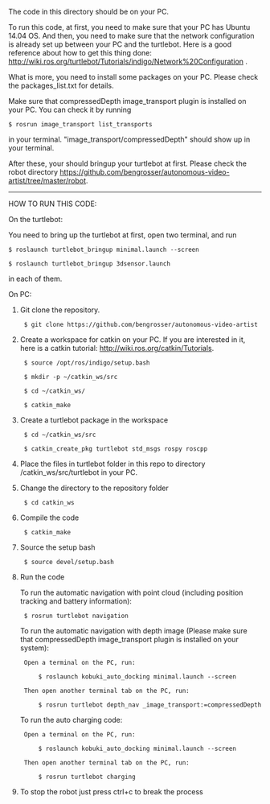 The code in this directory should be on your PC.

To run this code, at first, you need to make sure that your PC has Ubuntu 14.04 OS. And then, you need to make sure that the network configuration is already set up between your PC and the turtlebot.
Here is a good reference about how to get this thing done: http://wiki.ros.org/turtlebot/Tutorials/indigo/Network%20Configuration .

What is more, you need to install some packages on your PC. Please check the packages_list.txt for details.

Make sure that compressedDepth image_transport plugin is installed on your PC. You can check it by running

    $ rosrun image_transport list_transports

in your terminal. "image_transport/compressedDepth" should show up in your terminal. 

After these, your should bringup your turtlebot at first. Please check the robot directory https://github.com/bengrosser/autonomous-video-artist/tree/master/robot.

-------------------------------------

HOW TO RUN THIS CODE:

On the turtlebot:

You need to bring up the turtlebot at first, open two terminal, and run

    $ roslaunch turtlebot_bringup minimal.launch --screen

    $ roslaunch turtlebot_bringup 3dsensor.launch

in each of them.

On PC:

1. Git clone the repository. 

        $ git clone https://github.com/bengrosser/autonomous-video-artist

2. Create a workspace for catkin on your PC. If you are interested in it, here is a catkin tutorial: http://wiki.ros.org/catkin/Tutorials.

        $ source /opt/ros/indigo/setup.bash

        $ mkdir -p ~/catkin_ws/src

        $ cd ~/catkin_ws/

        $ catkin_make

3. Create a turtlebot package in the workspace

        $ cd ~/catkin_ws/src

        $ catkin_create_pkg turtlebot std_msgs rospy roscpp

4. Place the files in turtlebot folder in this repo to directory /catkin_ws/src/turtlebot in your PC.

5. Change the directory to the repository folder

        $ cd catkin_ws

6. Compile the code

        $ catkin_make

7. Source the setup bash

        $ source devel/setup.bash

8. Run the code

    To run the automatic navigation with point cloud (including position tracking and battery information):
    
        $ rosrun turtlebot navigation

    To run the automatic navigation with depth image (Please make sure that compressedDepth image_transport plugin is installed on your system):

        Open a terminal on the PC, run:

            $ roslaunch kobuki_auto_docking minimal.launch --screen

        Then open another terminal tab on the PC, run:

            $ rosrun turtlebot depth_nav _image_transport:=compressedDepth

    To run the auto charging code:
       
        Open a terminal on the PC, run:

            $ roslaunch kobuki_auto_docking minimal.launch --screen

        Then open another terminal tab on the PC, run:

            $ rosrun turtlebot charging

9. To stop the robot just press ctrl+c to break the process
